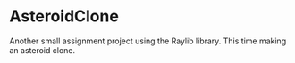 # AsteroidClone
Another small assignment project using the Raylib library. This time making an asteroid clone.
